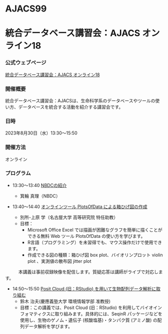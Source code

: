 # AJACS99
# 統合データベース講習会：AJACS オンライン18

### 公式ウェブページ
[統合データベース講習会：AJACS オンライン18](https://biosciencedbc.jp/event/ajacs/ajacs99.html)  

### 開催概要
統合データベース講習会：AJACSは、生命科学系のデータベースやツールの使い方、データベースを統合する活動を紹介する講習会です。

### 日時
2023年8月30日（水）13:30～15:50

### 開催方法
オンライン

### プログラム
- 13:30～13:40	[NBDCの紹介](01_NBDC)
  - 箕輪 真理（NBDC）

- 13:40～14:40	[オンラインツール PlotsOfData による箱ひげ図の作成](03_bessho-uehara)
  - 別所-上原 学（名古屋大学 高等研究院 特任助教）
  - 目標：
    - Microsoft Office Excel では描画が困難なグラフを簡単に描くことができる無料 Web ツール PlotsOfData の使い方を学びます。
    - R言語（プログラミング）を未習得でも、マウス操作だけで使用できます。
    - 作成できる図の種類：箱ひげ図 box plot、バイオリンプロット violin plot 、実測値の散布図 jitter plot

　　　本講義は事前収録映像を配信します。質疑応答は講師がライブで対応します。
  
- 14:50～15:50	[Posit Cloud (旧：RStudio) を用いて生物配列データ解析に取り組む](03_suzuki)
  -	鈴木 治夫(慶應義塾大学 環境情報学部 准教授)
  - 目標：この講義では、Posit Cloud (旧：RStudio) を利用してバイオインフォマティクスに取り組みます。具体的には、SeqinR パッケージなどを使用し、生物のゲノム・遺伝子 (核酸塩基)・タンパク質 (アミノ酸) の配列データ解析を学びます。
